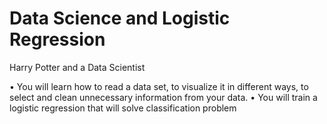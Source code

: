# Data Science and Logistic Regression

Harry Potter and a Data Scientist

• You will learn how to read a data set, to visualize it in different ways, to select and clean unnecessary information from your data.
• You will train a logistic regression that will solve classification problem
